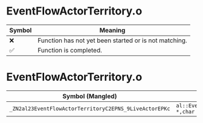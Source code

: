 # EventFlowActorTerritory.o
| Symbol | Meaning 
| ------------- | ------------- 
| :x: | Function has not yet been started or is not matching. 
| :white_check_mark: | Function is completed. 


# EventFlowActorTerritory.o
| Symbol (Mangled) | Symbol (Demangled) | Decompiled? |
| ------------- |  ------------- | ------------- |
| `_ZN2al23EventFlowActorTerritoryC2EPNS_9LiveActorEPKc` | `al::EventFlowActorTerritory::EventFlowActorTerritory(al::LiveActor *,char const*)` | :white_check_mark: |
